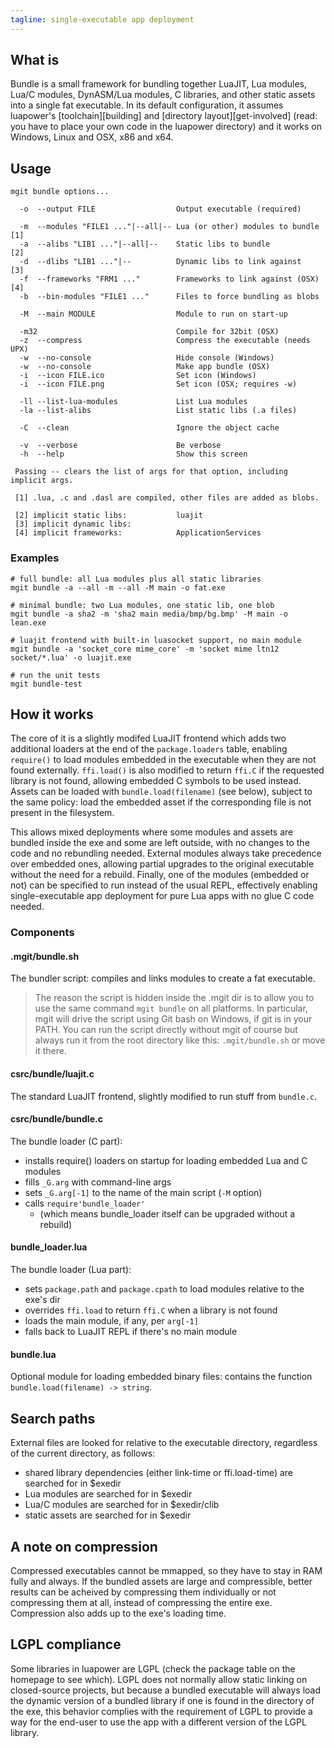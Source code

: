 ```yaml
---
tagline: single-executable app deployment
---
```


## What is

Bundle is a small framework for bundling together LuaJIT, Lua modules,
Lua/C modules, DynASM/Lua modules, C libraries, and other static assets
into a single fat executable. In its default configuration, it assumes
luapower's [toolchain][building] and [directory layout][get-involved] 
(read: you have to place your own code in the luapower directory) and 
it works on Windows, Linux and OSX, x86 and x64.

## Usage

	mgit bundle options...

	  -o  --output FILE                  Output executable (required)

	  -m  --modules "FILE1 ..."|--all|-- Lua (or other) modules to bundle [1]
	  -a  --alibs "LIB1 ..."|--all|--    Static libs to bundle            [2]
	  -d  --dlibs "LIB1 ..."|--          Dynamic libs to link against     [3]
	  -f  --frameworks "FRM1 ..."        Frameworks to link against (OSX) [4]
	  -b  --bin-modules "FILE1 ..."      Files to force bundling as blobs

	  -M  --main MODULE                  Module to run on start-up

	  -m32                               Compile for 32bit (OSX)
	  -z  --compress                     Compress the executable (needs UPX)
	  -w  --no-console                   Hide console (Windows)
	  -w  --no-console                   Make app bundle (OSX)
	  -i  --icon FILE.ico                Set icon (Windows)
	  -i  --icon FILE.png                Set icon (OSX; requires -w)

	  -ll --list-lua-modules             List Lua modules
	  -la --list-alibs                   List static libs (.a files)

	  -C  --clean                        Ignore the object cache

	  -v  --verbose                      Be verbose
	  -h  --help                         Show this screen

	 Passing -- clears the list of args for that option, including implicit args.

	 [1] .lua, .c and .dasl are compiled, other files are added as blobs.

	 [2] implicit static libs:           luajit
	 [3] implicit dynamic libs:
	 [4] implicit frameworks:            ApplicationServices


### Examples

	# full bundle: all Lua modules plus all static libraries
	mgit bundle -a --all -m --all -M main -o fat.exe

	# minimal bundle: two Lua modules, one static lib, one blob
	mgit bundle -a sha2 -m 'sha2 main media/bmp/bg.bmp' -M main -o lean.exe

	# luajit frontend with built-in luasocket support, no main module
	mgit bundle -a 'socket_core mime_core' -m 'socket mime ltn12 socket/*.lua' -o luajit.exe

	# run the unit tests
	mgit bundle-test


## How it works

The core of it is a slightly modifed LuaJIT frontend which adds two
additional loaders at the end of the `package.loaders` table, enabling
`require()` to load modules embedded in the executable when they are
not found externally. `ffi.load()` is also modified to return `ffi.C` if
the requested library is not found, allowing embedded C symbols to be used
instead. Assets can be loaded with `bundle.load(filename)` (see below),
subject to the same policy: load the embedded asset if the corresponding
file is not present in the filesystem.

This allows mixed deployments where some modules and assets are bundled
inside the exe and some are left outside, with no changes to the code and no
rebundling needed. External modules always take precedence over embedded ones,
allowing partial upgrades to the original executable without the need for a
rebuild. Finally, one of the modules (embedded or not) can be specified
to run instead of the usual REPL, effectively enabling single-executable
app deployment for pure Lua apps with no glue C code needed.

### Components

#### .mgit/bundle.sh

The bundler script: compiles and links modules to create a fat executable.

> The reason the script is hidden inside the .mgit dir is to allow you to
use the same command `mgit bundle` on all platforms. In particular, mgit
will drive the script using Git bash on Windows, if git is in your PATH.
You can run the script directly without mgit of course but always run it
from the root directory like this: `.mgit/bundle.sh` or move it there.

#### csrc/bundle/luajit.c

The standard LuaJIT frontend, slightly modified to run stuff from `bundle.c`.

#### csrc/bundle/bundle.c

The bundle loader (C part):

  * installs require() loaders on startup for loading embedded Lua
  and C modules
  * fills `_G.arg` with command-line args
  * sets `_G.arg[-1]` to the name of the main script (`-M` option)
  * calls `require'bundle_loader'`
    * (which means bundle_loader itself can be upgraded without a rebuild)

#### bundle_loader.lua

The bundle loader (Lua part):

  * sets `package.path` and `package.cpath` to load modules relative
  to the exe's dir
  * overrides `ffi.load` to return `ffi.C` when a library is not found
  * loads the main module, if any, per `arg[-1]`
  * falls back to LuaJIT REPL if there's no main module

#### bundle.lua

Optional module for loading embedded binary files: contains the function
`bundle.load(filename) -> string`.

## Search paths

External files are looked for relative to the executable directory,
regardless of the current directory, as follows:

  * shared library dependencies (either link-time or ffi.load-time) are
  searched for in $exedir
  * Lua modules are searched for in $exedir
  * Lua/C modules are searched for in $exedir/clib
  * static assets are searched for in $exedir


## A note on compression

Compressed executables cannot be mmapped, so they have to stay in RAM
fully and always. If the bundled assets are large and compressible,
better results can be acheived by compressing them individually or not
compressing them at all, instead of compressing the entire exe.
Compression also adds up to the exe's loading time.


## LGPL compliance

Some libraries in luapower are LGPL (check the package table on the homepage
to see which). LGPL does not normally allow static linking on closed-source
projects, but because a bundled executable will always load the dynamic
version of a bundled library if one is found in the directory of the exe,
this behavior complies with the requirement of LGPL to provide a way for
the end-user to use the app with a different version of the LGPL library.
